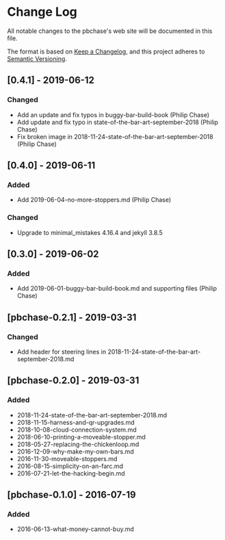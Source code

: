 # Change Log
All notable changes to the pbchase's web site will be documented in this file.

The format is based on [Keep a Changelog](https://keepachangelog.com/en/1.0.0/), 
and this project adheres to [Semantic Versioning](http://semver.org/).

## [0.4.1] - 2019-06-12
### Changed
- Add an update and fix typos in buggy-bar-build-book (Philip Chase)
- Add update and fix typo in state-of-the-bar-art-september-2018 (Philip Chase)
- Fix broken image in 2018-11-24-state-of-the-bar-art-september-2018 (Philip Chase)


## [0.4.0] - 2019-06-11
### Added
- Add 2019-06-04-no-more-stoppers.md (Philip Chase)

### Changed
- Upgrade to minimal_mistakes 4.16.4 and jekyll 3.8.5


## [0.3.0] - 2019-06-02
### Added
- Add 2019-06-01-buggy-bar-build-book.md and supporting files (Philip Chase)


## [pbchase-0.2.1] - 2019-03-31
### Changed
- Add header for steering lines in 2018-11-24-state-of-the-bar-art-september-2018.md


## [pbchase-0.2.0] - 2019-03-31
### Added
- 2018-11-24-state-of-the-bar-art-september-2018.md
- 2018-11-15-harness-and-qr-upgrades.md
- 2018-10-08-cloud-connection-system.md
- 2018-06-10-printing-a-moveable-stopper.md
- 2018-05-27-replacing-the-chickenloop.md
- 2016-12-09-why-make-my-own-bars.md
- 2016-11-30-moveable-stoppers.md
- 2016-08-15-simplicity-on-an-farc.md
- 2016-07-21-let-the-hacking-begin.md


## [pbchase-0.1.0] - 2016-07-19
### Added
- 2016-06-13-what-money-cannot-buy.md
